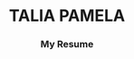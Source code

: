 <html>
  <head>
    <body>
    <h1 align="center">TALIA  PAMELA</h1>
      <h3 align="center"> My Resume</h3>
    </body>
  </head>
</html>
